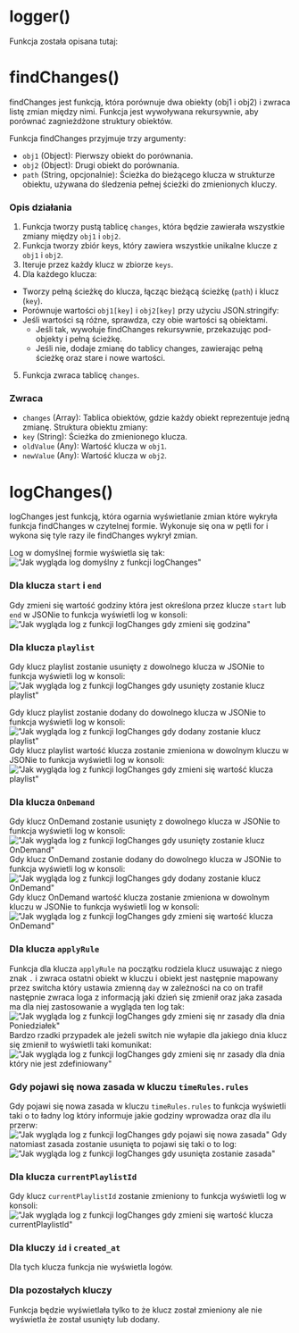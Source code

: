 # logger()
Funkcja została opisana tutaj: 

# findChanges()
findChanges jest funkcją, która porównuje dwa obiekty (obj1 i obj2) i zwraca listę zmian między nimi. Funkcja jest wywoływana rekursywnie, aby porównać zagnieżdżone struktury obiektów.

Funkcja findChanges przyjmuje trzy argumenty:

- `obj1` (Object): Pierwszy obiekt do porównania.
- `obj2` (Object): Drugi obiekt do porównania.
- `path` (String, opcjonalnie): Ścieżka do bieżącego klucza w strukturze obiektu, używana do śledzenia pełnej ścieżki do zmienionych kluczy.
### Opis działania
1. Funkcja tworzy pustą tablicę `changes`, która będzie zawierała wszystkie zmiany między `obj1` i `obj2`.
2. Funkcja tworzy zbiór keys, który zawiera wszystkie unikalne klucze z `obj1` i `obj2`.
3. Iteruje przez każdy klucz w zbiorze `keys`.
4. Dla każdego klucza:
 - Tworzy pełną ścieżkę do klucza, łącząc bieżącą ścieżkę (`path`) i klucz (`key`).
 - Porównuje wartości `obj1[key]` i `obj2[key]` przy użyciu JSON.stringify:
 - Jeśli wartości są różne, sprawdza, czy obie wartości są obiektami.
   - Jeśli tak, wywołuje findChanges rekursywnie, przekazując pod-objekty i pełną ścieżkę.
   - Jeśli nie, dodaje zmianę do tablicy changes, zawierając pełną ścieżkę oraz stare i nowe wartości.
5. Funkcja zwraca tablicę `changes`.
### Zwraca
- `changes` (Array): Tablica obiektów, gdzie każdy obiekt reprezentuje jedną zmianę. Struktura obiektu zmiany:
 - `key` (String): Ścieżka do zmienionego klucza.
 - `oldValue` (Any): Wartość klucza w `obj1`.
 - `newValue` (Any): Wartość klucza w `obj2`.
# logChanges()
logChanges jest funkcją, która ogarnia wyświetlanie zmian które wykryła funkcja findChanges w czytelnej formie. Wykonuje się ona w pętli for i wykona się tyle razy ile findChanges wykrył zmian.

Log w domyślnej formie wyświetla się tak:
!["Jak wygląda log domyślny z funkcji logChanges"](https://i.imgur.com/9y6FaPV.png)
### Dla klucza `start` i `end`
Gdy zmieni się wartość godziny która jest określona przez klucze `start` lub `end` w JSONie to funkcja wyświetli log w konsoli:
!["Jak wygląda log z funkcji logChanges gdy zmieni się godzina"](https://i.imgur.com/yC9EYZI.png)

### Dla klucza `playlist`
Gdy klucz playlist zostanie usunięty z dowolnego klucza w JSONie to funkcja wyświetli log w konsoli:
!["Jak wygląda log z funkcji logChanges gdy usunięty zostanie klucz playlist"](https://i.imgur.com/8YxXf4R.png)

Gdy klucz playlist zostanie dodany do dowolnego klucza w JSONie to funkcja wyświetli log w konsoli:
!["Jak wygląda log z funkcji logChanges gdy dodany zostanie klucz playlist"](https://i.imgur.com/vCBV2gg.png)
Gdy klucz playlist wartość klucza zostanie zmieniona w dowolnym kluczu w JSONie to funkcja wyświetli log w konsoli:
!["Jak wygląda log z funkcji logChanges gdy zmieni się wartość klucza playlist"](https://i.imgur.com/Sr5LEby.png)
### Dla klucza `OnDemand`
Gdy klucz OnDemand zostanie usunięty z dowolnego klucza w JSONie to funkcja wyświetli log w konsoli:
!["Jak wygląda log z funkcji logChanges gdy usunięty zostanie klucz OnDemand"](https://i.imgur.com/0lHEohZ.png)
Gdy klucz OnDemand zostanie dodany do dowolnego klucza w JSONie to funkcja wyświetli log w konsoli:
!["Jak wygląda log z funkcji logChanges gdy dodany zostanie klucz OnDemand"](https://i.imgur.com/sug4Wfv.png)
Gdy klucz OnDemand wartość klucza zostanie zmieniona w dowolnym kluczu w JSONie to funkcja wyświetli log w konsoli:
!["Jak wygląda log z funkcji logChanges gdy zmieni się wartość klucza OnDemand"](https://i.imgur.com/1Q4AktC.png)
### Dla klucza `applyRule`
Funkcja dla klucza `applyRule` na początku rodziela klucz usuwając z niego znak `.` i zwraca ostatni obiekt w kluczu i obiekt jest następnie mapowany przez switcha który ustawia zmienną `day` w zależności na co on trafił następnie zwraca loga z informacją jaki dzień się zmienił oraz jaka zasada ma dla niej zastosowanie a wygląda ten log tak:
!["Jak wygląda log z funkcji logChanges gdy zmieni się nr zasady dla dnia Poniedziałek"](https://i.imgur.com/BwzEwsb.png)
Bardzo rzadki przypadek ale jeżeli switch nie wyłapie dla jakiego dnia klucz się zmienił to wyświetli taki komunikat:
!["Jak wygląda log z funkcji logChanges gdy zmieni się nr zasady dla dnia który nie jest zdefiniowany"](https://i.imgur.com/CCyWD2A.png)
### Gdy pojawi się nowa zasada w kluczu `timeRules.rules`
Gdy pojawi się nowa zasada w kluczu `timeRules.rules` to funkcja wyświetli taki o to ładny log który informuje jakie godziny wprowadza oraz dla ilu przerw:
!["Jak wygląda log z funkcji logChanges gdy pojawi się nowa zasada"](https://i.imgur.com/9YYfkzc.png)
Gdy natomiast zasada zostanie usunięta to pojawi się taki o to log:
!["Jak wygląda log z funkcji logChanges gdy usunięta zostanie zasada"](https://i.imgur.com/rq3wKJa.png)
### Dla klucza `currentPlaylistId`
Gdy klucz `currentPlaylistId` zostanie zmieniony to funkcja wyświetli log w konsoli:
!["Jak wygląda log z funkcji logChanges gdy zmieni się wartość klucza currentPlaylistId"](https://i.imgur.com/sXBWxHG.png)
### Dla kluczy `id` i `created_at`
Dla tych klucza funkcja nie wyświetla logów.
### Dla pozostałych kluczy
Funkcja będzie wyświetlała tylko to że klucz został zmieniony ale nie wyświetla że został usunięty lub dodany.